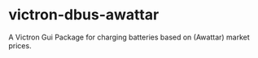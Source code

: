 # victron-dbus-awattar

A Victron Gui Package for charging batteries based on (Awattar) market prices.
